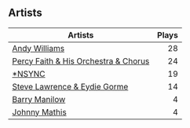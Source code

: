 ## Artists
Artists | Plays 
----- | -----: 
[Andy Williams](/artists/andy-williams-16425) | 28
[Percy Faith & His Orchestra & Chorus](/artists/percy-faith-his-orchestra-chorus-30066836) | 24
[*NSYNC](/artists/nsync-31882) | 19
[Steve Lawrence & Eydie Gorme](/artists/steve-lawrence-eydie-gorme-205352) | 14
[Barry Manilow](/artists/barry-manilow-31897) | 4
[Johnny Mathis](/artists/johnny-mathis-14581) | 4

